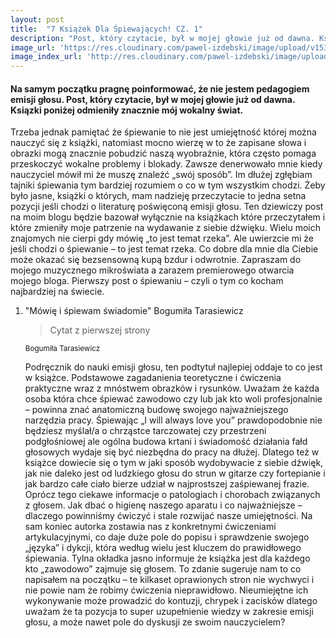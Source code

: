 ```yaml
---
layout: post
title:  "7 Książek Dla Śpiewających! CZ. 1"
description: "Post, który czytacie, był w mojej głowie już od dawna. Książki poniżej odmieniły znacznie mój wokalny świat. Trzeba jednak pamiętać, że śpiewanie to nie jest umiejętność, której można nauczyć się z książki..."
image_url: 'https://res.cloudinary.com/pawel-izdebski/image/upload/v1535055067/main.jpg'
image_index_url: 'http://res.cloudinary.com/pawel-izdebski/image/upload/c_scale,w_720/v1535055067/main.jpg'
---
```


#### Na samym początku pragnę poinformować, że nie jestem pedagogiem emisji głosu. Post, który czytacie, był w mojej głowie już od dawna. Ksiązki poniżej odmieniły znacznie mój wokalny świat.

Trzeba jednak pamiętać że śpiewanie to nie jest umiejętność której można nauczyć się z książki, natomiast mocno wierzę w to że zapisane słowa i obrazki mogą znacznie pobudzić naszą wyobraźnie, która często pomaga przeskoczyć wokalne problemy i blokady. Zawsze denerwowało mnie kiedy nauczyciel mówił mi że muszę znaleźć „swój sposób”. Im dłużej zgłębiam tajniki śpiewania tym bardziej rozumiem o co w tym wszystkim chodzi. Żeby było jasne, książki o których, mam nadzieję przeczytacie to jedna setna pozycji jeśli chodzi o literaturę poświęconą emisji głosu. Ten dziewiczy post na moim blogu będzie bazował wyłącznie na książkach które przeczytałem i które zmieniły moje patrzenie na wydawanie z siebie dźwięku. Wielu moich znajomych nie cierpi gdy mówię „to jest temat rzeka”. Ale uwierzcie mi że jeśli chodzi o śpiewanie – to jest temat rzeka.  Co dobre dla mnie dla Ciebie może okazać się bezsensowną kupą bzdur i odwrotnie. Zapraszam do mojego muzycznego mikroświata a zarazem premierowego otwarcia mojego bloga. Pierwszy post o śpiewaniu – czyli o tym co kocham najbardziej na świecie.

1. "Mówię i śpiewam świadomie" Bogumiła Tarasiewicz 

    <blockquote>
        Cytat z pierwszej strony
    </blockquote>
    <small>Bogumiła Tarasiewicz</small>

    Podręcznik do nauki emisji głosu, ten podtytuł najlepiej oddaje to co jest w książce. Podstawowe zagadanienia teoretyczne i ćwiczenia praktyczne wraz z mnóstwem obrazków i rysunków. Uważam że każda osoba która chce śpiewać zawodowo czy lub jak kto woli profesjonalnie – powinna znać anatomiczną budowę swojego najważniejszego narzędzia pracy.  Śpiewając  „I will always love you” prawdopodobnie nie będziesz myślał/a o chrząstce tarczowatej czy przestrzeni podgłośniowej  ale ogólna budowa krtani i świadomość działania fałd głosowych wydaje się być niezbędna do pracy na dłużej.  Dlatego też w książce dowiecie się o tym w jaki sposób wydobywacie z siebie dźwięk, jak nie daleko jest od ludzkiego głosu do strun w gitarze czy fortepianie i jak bardzo całe ciało bierze udział w najprostszej zaśpiewanej frazie. Oprócz tego ciekawe informacje o patologiach i chorobach związanych z głosem. Jak dbać o higienę naszego aparatu i co najważniejsze – dlaczego powinniśmy ćwiczyć i stale rozwijać nasze umiejętności. Na sam koniec autorka zostawia nas z konkretnymi ćwiczeniami artykulacyjnymi, co daje duże pole do popisu i sprawdzenie swojego „języka” i dykcji, która według wielu jest kluczem do prawidłowego śpiewania. Tylna okładka jasno informuje że książka jest dla każdego kto „zawodowo” zajmuje się głosem. To zdanie sugeruje nam to co napisałem na początku – te kilkaset oprawionych stron nie wychwyci i nie powie nam że robimy ćwiczenia nieprawidłowo. Nieumiejętne ich wykonywanie może prowadzić do kontuzji, chrypek i zacisków dlatego uważam że ta pozycja to super uzupełnienie wiedzy w zakresie emisji głosu, a może nawet pole do dyskusji ze swoim nauczycielem?

